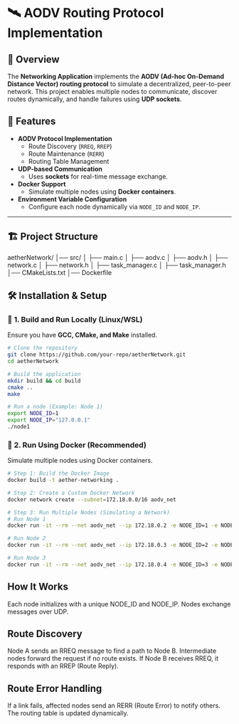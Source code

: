 # 🛰 AODV Routing Protocol Implementation

## 📌 Overview

The **Networking Application** implements the **AODV (Ad-hoc On-Demand Distance Vector) routing protocol** to simulate a decentralized, peer-to-peer network. This project enables multiple nodes to communicate, discover routes dynamically, and handle failures using **UDP sockets**. 

## 🚀 Features

- **AODV Protocol Implementation**
  - Route Discovery (`RREQ`, `RREP`)
  - Route Maintenance (`RERR`)
  - Routing Table Management
- **UDP-based Communication**
  - Uses **sockets** for real-time message exchange.
- **Docker Support**
  - Simulate multiple nodes using **Docker containers**.
- **Environment Variable Configuration**
  - Configure each node dynamically via `NODE_ID` and `NODE_IP`.

---

## 🏗 Project Structure

aetherNetwork/
│── src/
│   ├── main.c
│   ├── aodv.c
│   ├── aodv.h
│   ├── network.c
│   ├── network.h
│   ├── task_manager.c
│   ├── task_manager.h
│── CMakeLists.txt
│── Dockerfile




## 🛠 Installation & Setup

### 🔹 **1. Build and Run Locally (Linux/WSL)**

Ensure you have **GCC, CMake, and Make** installed.  

```bash
# Clone the repository
git clone https://github.com/your-repo/aetherNetwork.git
cd aetherNetwork

# Build the application
mkdir build && cd build
cmake ..
make

# Run a node (Example: Node 1)
export NODE_ID=1
export NODE_IP="127.0.0.1"
./node1

```
### 🔹 **2. Run Using Docker (Recommended)**

Simulate multiple nodes using Docker containers.

```bash
# Step 1: Build the Docker Image
docker build -t aether-networking .

# Step 2: Create a Custom Docker Network
docker network create --subnet=172.18.0.0/16 aodv_net

# Step 3: Run Multiple Nodes (Simulating a Network)
# Run Node 1
docker run -it --rm --net aodv_net --ip 172.18.0.2 -e NODE_ID=1 -e NODE_IP=172.18.0.2 aether-networking

# Run Node 2
docker run -it --rm --net aodv_net --ip 172.18.0.3 -e NODE_ID=2 -e NODE_IP=172.18.0.3 aether-networking

# Run Node 3
docker run -it --rm --net aodv_net --ip 172.18.0.4 -e NODE_ID=3 -e NODE_IP=172.18.0.4 aether-networking
```

## How It Works
Each node initializes with a unique NODE_ID and NODE_IP. Nodes exchange messages over UDP.

## Route Discovery
Node A sends an RREQ message to find a path to Node B.
Intermediate nodes forward the request if no route exists.
If Node B receives RREQ, it responds with an RREP (Route Reply).
## Route Error Handling
If a link fails, affected nodes send an RERR (Route Error) to notify others.
The routing table is updated dynamically.





